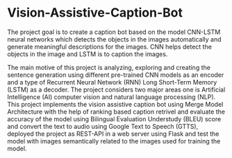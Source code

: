 # Vision-Assistive-Caption-Bot
The project goal is to create a caption bot based on the model CNN-LSTM neural networks which detects the objects in the images automatically and generate meaningful descriptions for the images. CNN helps detect the objects in the image and LSTM is to caption the images. 


The main motive of this project is analyzing, exploring and creating the sentence generation using different pre-trained CNN models as an encoder and a type of Recurrent Neural Network (RNN) Long Short-Term Memory (LSTM) as a decoder. The project considers two major areas one is Artificial Intelligence (AI) computer vision and natural language processing (NLP). This project implements the vision assistive caption bot using Merge Model Architecture with the help of ranking based caption retrivel and evaluate the accuracy of the model using Bilingual Evaluation Understudy (BLEU) score and convert the text to audio using Google Text to Speech (GTTS), deployed the project as REST-API in a web server using Flask and test the model with images semantically related to the images used for training the model.

